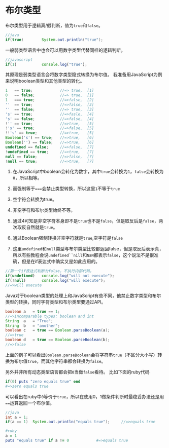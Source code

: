 # 布尔类型

布尔类型用于逻辑真/假判断，值为`true`和`false`。
```Java
//java
if(true)        System.out.println("true");
```
一般弱类型语言中也会可以用数字类型代替同样的逻辑判断。
```javascript
//javascript
if(1)           console.log("true");
```
其原理是弱类型语言会将数字类型隐式转换为布尔值。
我准备用JavaScript为例来说明boolean类型和其他类型的转化。
```javascript
1   == true;            //=> true,  [1]
0   == false;           //=> true,  [1]
1   === true;           //=>false,  [2]
''  == true;            //=>false,  [3]
''  == false;           //=> true,  [3]
's' == true;            //=>fasle,  [4]
's' == false;           //=>false,  [4]
!'' == true;            //=>true,   [5]
!'s' == true;           //=>false,  [5]
!!'s' == true;          //=>true,   [5]
Boolean('s') == true;   //=>true,   [6]
Boolean('') == false;   //=>true,   [6]
undefined == false;     //=>false,  [7]
!undefined == true;     //=>true,   [7]
null == false;          //=>false,  [7]
!null == true;          //=>true,   [7]
```
1. 在JavaScript中boolean会转化为数字，其中`true`会转换为`1`，`false`会转换为`0`，所以相等。

2. 而强制等于`===`会禁止类型转换，所以这里`1`不等于`true`
3. 空字符会转换为true。
4. 非空字符和布尔类型始终不等。
5. 通过4可知是非空字符本身即不是`true`也不是`false`，但是取反后是`false`，两次取反自然就是`true`。
6. 通过Boolean强制转换非空字符就是`true`,空字符是`false`
7. 这里`undefined`和`null`类型与布尔类型比较都返回false，但是取反后表示真，所以有些教程会说`undefined``nill`和`NaN`都表示`false`，这个说法不是很准确，但是在if表达式中确实又是如此应用的。
```javascript
//第一个if表达式判断为false，不执行内部代码。
if(undefined)   console.log("will not execute");
if(!null)       console.log("will execute");
//=>will execute
```

Java对于boolean类型的处理上和JavaScript有些不同，他禁止数字类型和布尔类型的转换，同时字符类型和布尔类型要通过API。
```java
boolean a   = true == 1;          
//=>incomparable types: boolean and int
String  a   = "True";
String  b   = "another";
boolean c   = true == Boolean.parseBoolean(a);
//=>true
boolean d   = true == Boolean.parseBoolean(b);
//=>false
```
上面的例子可以看出`Boolean.parseBoolean`会将字符串`true`（不区分大小写）转换为布尔值`true`，而其他字符串都会转换为`false`。

另外并非所有动态类型语言都会把`0`当做`false`看待。
比如下面的ruby代码
```ruby
if(0) puts "zero equals true" end
#=>zero equals true
```
可以看出在ruby中`0`等价于`true`，所以在使用0，1做条件判断时最稳妥办法还是用`==`运算返回一个布尔值。
```java
//java
int a = 1;
if(a == 1)  System.out.println("equals true");     //=>equals true
```
```Ruby
#ruby
a = 1
puts "equals true" if a != 0            #=>equals true
```


